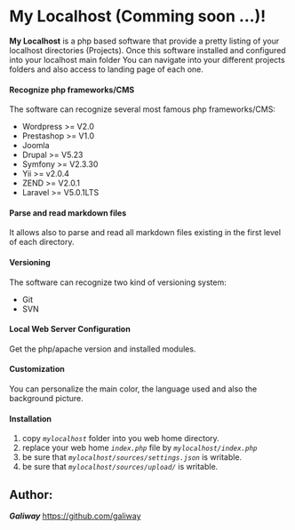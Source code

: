 My Localhost (Comming soon ...)!
================================
**My Localhost** is a php based software that provide a pretty listing of your localhost directories (Projects).
Once this software installed and configured into your localhost main folder You can navigate into your different projects folders and also access to landing page of each one.

#### <i class="icon-star"></i> Recognize php frameworks/CMS 
The software can recognize several most famous php frameworks/CMS:

 - Wordpress     >= V2.0
 - Prestashop    >= V1.0
 - Joomla        
 - Drupal        >= V5.23
 - Symfony       >= V2.3.30
 - Yii           >= v2.0.4
 - ZEND          >= V2.0.1
 - Laravel       >= V5.0.1LTS
 
#### <i class="icon-star"></i> Parse and read markdown files
It allows also to parse and read all markdown files existing in the first level of each directory.

#### <i class="icon-star"></i> Versioning
The software can recognize two kind of versioning system:

- Git
- SVN

#### <i class="icon-star"></i> Local Web Server Configuration
Get the php/apache version and installed modules.

#### <i class="icon-star"></i> Customization
You can personalize the main color, the language used and also the background picture.

#### <i class="icon-wrench"></i> Installation
 1. copy *`mylocalhost`* folder into you web home directory.
 2. replace your web home *`index.php`* file by *`mylocalhost/index.php`*
 3. be sure that *`mylocalhost/sources/settings.json`* is writable.
 4. be sure that *`mylocalhost/sources/upload/`* is writable.
 
Author:
---------
  ***Galiway*** <https://github.com/galiway>